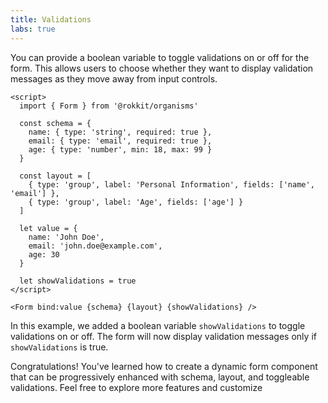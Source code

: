 ```yaml
---
title: Validations
labs: true
---
```


You can provide a boolean variable to toggle validations on or off for the form. This allows users to choose whether they want to display validation messages as they move away from input controls.

```svelte
<script>
  import { Form } from '@rokkit/organisms'

  const schema = {
    name: { type: 'string', required: true },
    email: { type: 'email', required: true },
    age: { type: 'number', min: 18, max: 99 }
  }

  const layout = [
    { type: 'group', label: 'Personal Information', fields: ['name', 'email'] },
    { type: 'group', label: 'Age', fields: ['age'] }
  ]

  let value = {
    name: 'John Doe',
    email: 'john.doe@example.com',
    age: 30
  }

  let showValidations = true
</script>

<Form bind:value {schema} {layout} {showValidations} />
```

In this example, we added a boolean variable `showValidations` to toggle validations on or off. The form will now display validation messages only if `showValidations` is true.

Congratulations! You've learned how to create a dynamic form component that can be progressively enhanced with schema, layout, and toggleable validations. Feel free to explore more features and customize

